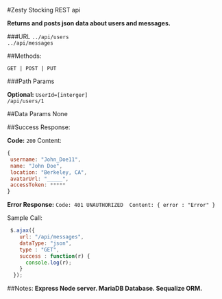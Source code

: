 #Zesty Stocking REST api 

**Returns and posts json data about users and messages.** 

###URL
`../api/users`  
`../api/messages`

##Methods:

`GET | POST | PUT`

###Path Params

**Optional:**
`UserId=[interger]`  
`/api/users/1`


##Data Params
None

##Success Response:

**Code:** `200` 
Content: 
```javascript
{ 
 username: "John_Doe11",
 name: "John Doe",
 location: "Berkeley, CA",
 avatarUrl: "_____",
 accessToken: *****
}
```

**Error Response:**
`Code: 401 UNAUTHORIZED 
Content: { error : "Error" }`

Sample Call:
```javascript
 $.ajax({
    url: "/api/messages",
    dataType: "json",
    type : "GET",
    success : function(r) {
      console.log(r);
    }
  });
```
##Notes:
**Express Node server. MariaDB Database. Sequalize ORM.** 
